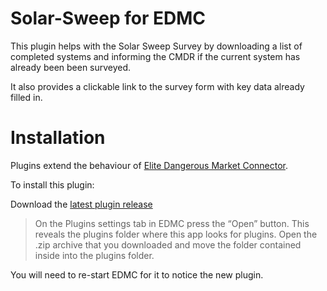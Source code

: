 # Solar-Sweep for EDMC

This plugin helps with the Solar Sweep Survey by downloading a list of completed systems and informing the CMDR if the current system has already been been surveyed.

It also provides a clickable link to the survey form with key data already filled in.

# Installation

Plugins extend the behaviour of [Elite Dangerous Market Connector](https://github.com/Marginal/EDMarketConnector/blob/master/README.md). 

To install this plugin:

Download the [latest plugin release](https://github.com/canonn-science/EDMC-Solar-Sweep/releases)

>On the Plugins settings tab in EDMC press the “Open” button. This reveals the plugins folder where this app looks for plugins.
>Open the .zip archive that you downloaded and move the folder contained inside into the plugins folder.

You will need to re-start EDMC for it to notice the new plugin.

